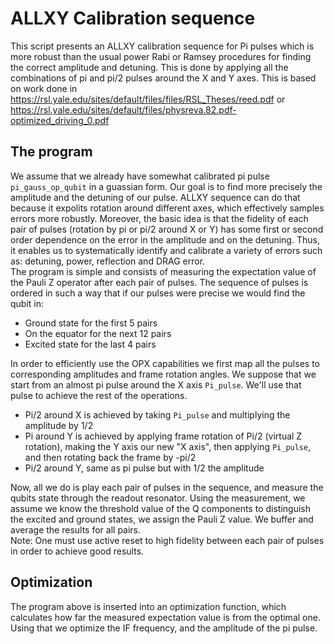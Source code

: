 # ALLXY Calibration sequence

This script presents an ALLXY calibration sequence for Pi pulses which is more robust than the usual power Rabi or Ramsey
procedures for finding the correct amplitude and detuning. This is done by applying all the combinations of pi and pi/2 
pulses around the X and Y axes.
This is based on work done in https://rsl.yale.edu/sites/default/files/files/RSL_Theses/reed.pdf
or https://rsl.yale.edu/sites/default/files/physreva.82.pdf-optimized_driving_0.pdf


## The program
We assume that we already have somewhat calibrated pi pulse `pi_gauss_op_qubit` in a guassian form.
Our goal is to find more precisely the amplitude and the detuning of our pulse. ALLXY sequence can do that because it
expolits rotation around different axes, which effectively samples errors more robustly. Moreover, the basic idea is that
the fidelity of each pair of pulses (rotation by pi or pi/2 around X or Y) has some first or second order dependence on 
the error in the amplitude and on the detuning. Thus, it enables us to systematically identify and calibrate a variety of errors such 
as: detuning, power, reflection and DRAG error.  
The program is simple and consists of measuring the expectation value of the Pauli Z operator after each pair of pulses.
The sequence of pulses is ordered in such a way that if our pulses were precise we would find the qubit in:  
- Ground state for the first 5 pairs  
- On the equator for the next 12 pairs  
- Excited state for the last 4 pairs  

In order to efficiently use the OPX capabilities we first map all the pulses to corresponding amplitudes and frame 
rotation angles. We suppose that we start from an almost pi pulse around the X axis `Pi_pulse`. We'll use that pulse to achieve the
rest of the operations.
- Pi/2  around X is achieved by taking `Pi_pulse` and multiplying the amplitude by 1/2
- Pi around Y is achieved by applying frame rotation of Pi/2 (virtual Z rotation), making the Y axis our new "X axis", 
  then applying `Pi_pulse`, and then rotating back the frame by -pi/2
- Pi/2 around Y, same as pi pulse but with 1/2 the amplitude  

Now, all we do is play each pair of pulses in the sequence, and measure the qubits state through the readout resonator. 
Using the measurement, we assume we know the threshold value of the Q components to distinguish the excited and ground 
states, we assign the Pauli Z value. We buffer and average the results for all pairs.  
Note: One must use active reset to high fidelity between each pair of pulses in order to achieve good results.

## Optimization
The program above is inserted into an optimization function, which calculates how far the measured expectation value is 
from the optimal one. Using that we optimize the IF frequency, and the amplitude of the pi pulse.